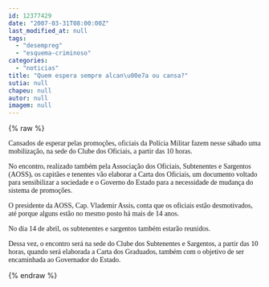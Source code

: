 ```yaml
---
id: 12377429
date: "2007-03-31T08:00:00Z"
last_modified_at: null
tags:
  - "desempreg"
  - "esquema-criminoso"
categories:
  - "noticias"
title: "Quem espera sempre alcan\u00e7a ou cansa?"
sutia: null
chapeu: null
autor: null
imagem: null
---
```

{% raw %}
<p><P><FONT face=Verdana>Cansados de esperar pelas promoções, oficiais da Polícia Militar fazem nesse sábado uma mobilização, na sede do Clube dos Oficiais, a partir das 10 horas. </FONT></P></p>
<p><P><FONT face=Verdana>No encontro, realizado também pela Associação dos Oficiais, Subtenentes e Sargentos (AOSS), os capitães e tenentes vão elaborar a Carta dos Oficiais, um documento voltado para sensibilizar a sociedade e o Governo do Estado para a necessidade de mudança do sistema de promoções.</FONT></P></p>
<p><P><FONT face=Verdana>O presidente da AOSS, Cap. Vlademir Assis, conta que os oficiais estão desmotivados, até porque alguns estão no mesmo posto há mais de 14 anos. </FONT></P></p>
<p><P><FONT face=Verdana>No dia 14 de abril, os subtenentes e sargentos também estarão reunidos. </FONT></P></p>
<p><P><FONT face=Verdana>Dessa vez, o encontro será na sede do Clube dos Subtenentes e Sargentos, a partir das 10 horas, quando será elaborada a Carta dos Graduados, também com o objetivo de ser encaminhada ao Governador do Estado.</FONT></P> </p>
{% endraw %}